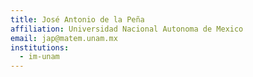 ```yaml
---
title: José Antonio de la Peña
affiliation: Universidad Nacional Autonoma de Mexico
email: jap@matem.unam.mx
institutions:
  - im-unam
---
```

